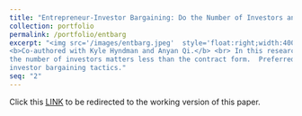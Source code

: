 ```yaml
---
title: "Entrepreneur-Investor Bargaining: Do the Number of Investors and Contract Form Matter?"
collection: portfolio
permalink: /portfolio/entbarg
excerpt: "<img src='/images/entbarg.jpeg'  style='float:right;width:400px;' >
<b>Co-authored with Kyle Hyndman and Anyan Qi.</b> <br> In this research we study how entrepreneurs and investors divide equity. We use the Nash bargaining framework and test several predictions in the lab.  We find that
the number of investors matters less than the contract form.  Preferred Stock contracts, which are popular in practice, disadvantage the entrepreneur and lead to more aggressive
investor bargaining tactics."
seq: "2"
---
```

Click this  <a href="/files/entbarg.pdf" target="_blank"><u>LINK</u></a>  to be redirected to the working version of this paper.  